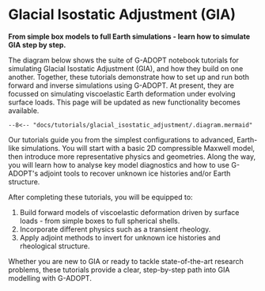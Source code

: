# Glacial Isostatic Adjustment (GIA)

**From simple box models to full Earth simulations - learn how to simulate GIA step by step.**

The diagram below shows the suite of G-ADOPT notebook tutorials for simulating
Glacial Isostatic Adjustment (GIA), and how they build on one another. Together, these
tutorials demonstrate how to set up and run both forward and inverse
simulations using G-ADOPT. At present, they are focussed on simulating
viscoelastic Earth deformation under evolving surface loads. This page will be updated as
new functionality becomes available.

```mermaid
--8<-- "docs/tutorials/glacial_isostatic_adjustment/.diagram.mermaid"
```

Our tutorials guide you from the simplest configurations to advanced, Earth-like simulations.
You will start with a basic 2D compressible Maxwell model, then introduce more representative physics and
geometries. Along the way, you will learn how to analyse key model diagnostics and how to use
G-ADOPT's adjoint tools to recover unknown ice histories and/or Earth structure.

After completing these tutorials, you will be equipped to:

1. Build forward models of viscoelastic deformation driven by surface loads - from simple boxes to full spherical shells.
2. Incorporate different physics such as a transient rheology.
3. Apply adjoint methods to invert for unknown ice histories and rheological structure.

Whether you are new to GIA or ready to tackle state-of-the-art research problems,
these tutorials provide a clear, step-by-step path into GIA modelling with G-ADOPT.
